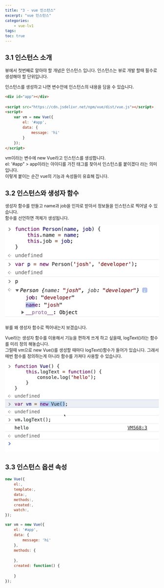 ```yaml
--- 
title: "3 - vue 인스턴스" 
excerpt: "vue 인스턴스"
categories: 
    - vue-lv1
tags: 
toc: true
--- 
```

## 3.1 인스턴스 소개

뷰에서 첫번째로 알아야 할 개념은 인스턴스 입니다.
인스턴스는 뷰로 개발 할때 필수로 생성해야 할 단위입니다.

인스턴스를 생성하고 나면 변수안에 인스턴스의 내용을 담을 수 있습니다.

```html
<div id="app"></div>

<script src="https://cdn.jsdelivr.net/npm/vue/dist/vue.js"></script>
<script>
    var vm = new Vue({
        el: '#app',
        data: {
            message: 'hi'
        }
    });
</script>
```

vm이라는 변수에 new Vue라고 인스턴스를 생성합니다.  
el: '#app" > app이라는 아이디를 가진 태그를 찾아서 인스턴스를 붙이겠다 라는 의미입니다.  
이렇게 붙이는 순간 vue의 기능과 속성들이 유효해 집니다.  

## 3.2 인스턴스와 생성자 함수

생성자 함수를 만들고 name과 job을 인자로 받아서 정보들을 인스턴스로 찍어낼 수 있습니다.  
함수를 선언하면 객체가 생성됩니다.  

![생성자함수](/assets/images/vue/vue-lv1/beginner3_1.png)  

뷰를 왜 생성자 함수로 찍어내는지 보겠습니다.

Vue라는 생성자 함수를 이용해서 기능을 편하게 쓰게 하고 싶을때, logText()라는 함수를 미리 정의 해놓습니다.  
그럴때 vm으로 new Vue()를 생성할 때마다 logText()함수가 들어가 있습니다.
그래서 매번 함수를 정의하는게 아니라 함수를 가져다 사용할 수 있습니다.

![생성자함수](/assets/images/vue/vue-lv1/beginner3_2.png)  

## 3.3 인스턴스 옵션 속성

```javascript
new Vue({
    el:,
    template:,
    data:,
    methods:,
    created:,
    watch:,
});
```

```javascript
var vm = new Vue({
    el: '#app',
    data: {
        message: 'hi'
    },
    methods: {
        
    },
    created: function() {

    }
});
```

